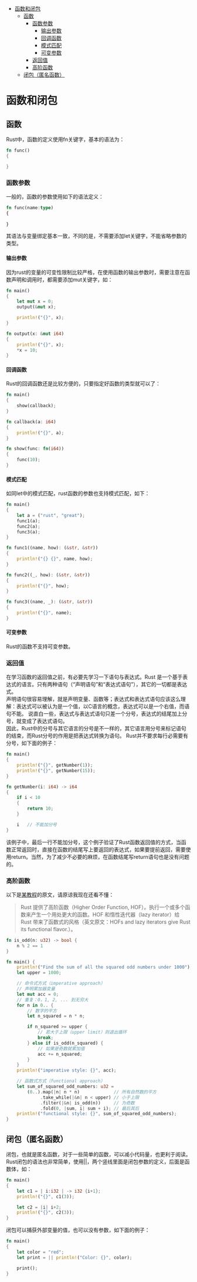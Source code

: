 <!-- TOC -->

- [函数和闭包](#函数和闭包)
    - [函数](#函数)
        - [函数参数](#函数参数)
            - [输出参数](#输出参数)
            - [回调函数](#回调函数)
            - [模式匹配](#模式匹配)
            - [可变参数](#可变参数)
        - [返回值](#返回值)
        - [高阶函数](#高阶函数)
    - [闭包（匿名函数）](#闭包匿名函数)

<!-- /TOC -->

# 函数和闭包

## 函数
Rust中，函数的定义使用fn关键字，基本的语法为：
```rust
fn func()
{

}
```

### 函数参数
一般的，函数的参数使用如下的语法定义：
```rust
fn func(name:type)
{
    
}
```
其语法与变量绑定基本一致，不同的是，不需要添加let关键字，不能省略参数的类型。

#### 输出参数
因为rust的变量的可变性限制比较严格，在使用函数的输出参数时，需要注意在函数声明和调用时，都需要添加mut关键字，如：
```rust
fn main()
{
    let mut x = 0;
    output(&mut x);

    println!("{}", x);
}

fn output(x: &mut i64)
{
    println!("{}", x);
    *x = 10;
}
```

#### 回调函数
Rust的回调函数还是比较方便的，只要指定好函数的类型就可以了：
```rust
fn main() 
{
    show(callback);
}

fn callback(a: i64)
{
    println!("{}", a);
}

fn show(func: fn(i64))
{
    func(10);
}
```  

#### 模式匹配
如同let中的模式匹配，rust函数的参数也支持模式匹配，如下：
```rust
fn main()
{
    let a = ("rust", "great");
    func1(a);
    func2(a);
    func3(a);
}

fn func1((name, how): (&str, &str))
{
    println!("{} {}", name, how);
}

fn func2((_, how): (&str, &str))
{
    println!("{}", how);
}

fn func3((name, _): (&str, &str))
{
    println!("{}", name);
}
```

#### 可变参数
Rust的函数不支持可变参数。  

### 返回值
在学习函数的返回值之前，有必要先学习一下语句与表达式。Rust 是一个基于表达式的语言。只有两种语句（“声明语句”和“表达式语句”），其它的一切都是表达式。  
声明语句很容易理解，就是声明变量、函数等；表达式和表达式语句应该这么理解：表达式可以被认为是一个值，以C语言的概念，表达式可以是一个右值，而语句不能。 
说直白一些，表达式与表达式语句只差一个分号，表达式的结尾加上分号，就变成了表达式语句。  
因此，Rust中的分号与其它语言的分号是不一样的，其它语言用分号来标记语句的结束，而Rust分号的作用是把表达式转换为语句。 Rust并不要求每行必需要有分号，如下面的例子：
```rust
fn main()
{
    println!("{}", getNumber(1));
    println!("{}", getNumber(15));
}

fn getNumber(i: i64) -> i64
{
    if i < 10
    {
        return 10;
    }

    i   // 不能加分号
}
```
该例子中，最后一行不能加分号，这个例子验证了Rust函数返回值的方式，当函数正常返回时，直接在函数的结尾写上要返回的表达式，如果要提前返回，需要使用return。当然，为了减少不必要的麻烦，在函数结尾写return语句也是没有问题的。

### 高阶函数
以下是[某教程](https://rustwiki.org/zh-CN//rust-by-example/fn/hof.html)的原文，请原谅我现在还看不懂：
> Rust 提供了高阶函数（Higher Order Function, HOF）。执行一个或多个函数来产生一个用处更大的函数。HOF 和惰性迭代器（lazy iterator）给 Rust 带来了函数式的风格（英文原文：HOFs and lazy iterators give Rust its functional flavor.）。
```rust
fn is_odd(n: u32) -> bool {
    n % 2 == 1
}

fn main() {
    println!("Find the sum of all the squared odd numbers under 1000");
    let upper = 1000;

    // 命令式方式（imperative approach）
    // 声明累加器变量
    let mut acc = 0;
    // 重复：0，1, 2, ... 到无穷大
    for n in 0.. {
        // 数字的平方
        let n_squared = n * n;

        if n_squared >= upper {
            // 若大于上限（upper limit）则退出循环
            break;
        } else if is_odd(n_squared) {
            // 如果是奇数就累加值
            acc += n_squared;
        }
    }
    println!("imperative style: {}", acc);

    // 函数式方式（functional approach）
    let sum_of_squared_odd_numbers: u32 =
        (0..).map(|n| n * n)             // 所有自然数的平方
             .take_while(|&n| n < upper) // 小于上限
             .filter(|&n| is_odd(n))     // 为奇数
             .fold(0, |sum, i| sum + i); // 最后其后
    println!("functional style: {}", sum_of_squared_odd_numbers);
}
```

## 闭包（匿名函数）
闭包，也就是匿名函数，对于一些简单的函数，可以减小代码量，也更利于阅读。Rust闭包的语法也非常简单，使用||，两个竖线里面是闭包参数的定义，后面是函数体，如：
```rust
fn main()
{
    let c1 = | i:i32 | -> i32 {i+1};
    println!("{}", c1(3));

    let c2 = |i| i+2;
    println!("{}", c2(3));
}
```
闭包可以捕获外部变量的值，也可以没有参数，如下面的例子：
```rust
fn main()
{
    let color = "red";
    let print = || println!("Color: {}", color);

    print();
}
```